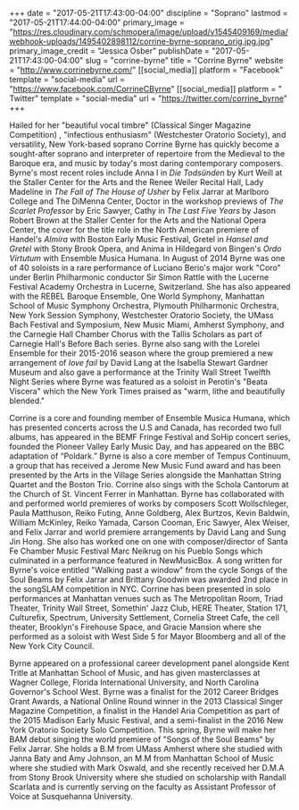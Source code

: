 +++
date = "2017-05-21T17:43:00-04:00"
discipline = "Soprano"
lastmod = "2017-05-21T17:44:00-04:00"
primary_image = "https://res.cloudinary.com/schmopera/image/upload/v1545409169/media/webhook-uploads/1495402898112/corrine-byrne-soprano_orig.jpg.jpg"
primary_image_credit = "Jessica Osber"
publishDate = "2017-05-21T17:43:00-04:00"
slug = "corrine-byrne"
title = "Corrine Byrne"
website = "http://www.corrinebyrne.com/"
[[social_media]]
platform = "Facebook"
template = "social-media"
url = "https://www.facebook.com/CorrineCByrne"
[[social_media]]
platform = " Twitter"
template = "social-media"
url = "https://twitter.com/corrine_byrne"
+++

Hailed for her "beautiful vocal timbre" (Classical Singer Magazine Competition) , "infectious enthusiasm" (Westchester Oratorio Society), and versatility, New York-based soprano Corrine Byrne has quickly become a sought-after soprano and  interpreter of repertoire from the Medieval to the Baroque era, and music by today's most daring contemporary composers. Byrne's most recent roles include Anna I in *Die Todsünden* by Kurt Weill at the Staller Center for the Arts and the Renee  Weiler Recital Hall, Lady Madeline in *The Fall of The House of Usher* by Felix Jarrar at Marlboro College and The DiMenna Center, Doctor in the workshop previews of *The Scarlet Professor* by Eric Sawyer, Cathy in *The Last Five Years* by Jason Robert Brown at the Staller Center for the Arts and the National Opera Center, the cover for the title role in the North American premiere of Handel's *Almira* with Boston Early Music Festival, Gretel in *Hansel and Gretel* with Stony Brook Opera, and Anima in Hildegard von Bingen's *Ordo Virtutum* with Ensemble Musica Humana. In August of 2014 Byrne was one of 40 soloists in a rare performance of Luciano Berio's major work "Coro" under Berlin Philharmonic conductor Sir Simon Rattle with the Lucerne Festival Academy Orchestra in Lucerne, Switzerland. She has also appeared with the REBEL Baroque Ensemble, One World Symphony, Manhattan School of Music Symphony Orchestra, Plymouth Philharmonic Orchestra, New York Session Symphony, Westchester Oratorio Society, the UMass Bach Festival and Symposium, New Music Miami, Amherst Symphony, and the Carnegie Hall Chamber Chorus with the Tallis Scholars as part of Carnegie Hall's Before Bach series. Byrne also sang with the Lorelei Ensemble for their 2015-2016 season where the group premiered a new arrangement of *love fail* by David Lang at the Isabella Stewart Gardner Museum and also gave a performance at the Trinity Wall Street Twelfth Night Series where Byrne was featured as a soloist in Perotin's "Beata Viscera" which the New York Times praised as "warm, lithe and beautifully blended." 

Corrine is a core and founding member of Ensemble Musica Humana, which has presented concerts across the U.S and Canada, has recorded two full albums, has appeared in the BEMF Fringe Festival and SoHip concert series, founded the Pioneer Valley Early Music Day, and has appeared on the BBC adaptation of “Poldark.”  Byrne is also a core member of Tempus Continuum, a group that has received a Jerome New Music Fund award and has been presented by the Arts in the Village Series alongside the Manhattan String Quartet and the Boston Trio. Corrine also sings with the Schola Cantorum at the Church of St. Vincent Ferrer in Manhattan. Byrne has collaborated with and performed world premieres of works by composers Scott Wollschleger, Paula Matthuson, Reiko Futing, Anne Goldberg, Alex Burtzos, Kevin Baldwin, William McKinley, Reiko Yamada, Carson Cooman, Eric Sawyer, Alex Weiser, and Felix Jarrar and world premiere arrangements by David Lang and Sung Jin Hong. She also has worked one on one with composer/director of Santa Fe Chamber Music Festival Marc Neikrug on his Pueblo Songs which culminated in a performance featured in NewMusicBox.   A song written for Byrne's voice entitled "Walking past a window" from the cycle Songs of the Soul Beams by Felix Jarrar and Brittany Goodwin was awarded 2nd place in the songSLAM competition in NYC. Corrine has been presented in solo performances at Manhattan venues such as The Metropolitan Room, Triad Theater,  Trinity Wall Street, Somethin' Jazz Club, HERE Theater, Station 171, Culturefix, Spectrum, University Settlement, Cornelia Street Cafe, the cell theater,  Brooklyn's Firehouse Space, and Gracie Mansion where she performed as a soloist with West Side 5 for Mayor Bloomberg and all of the New York City Council. 

Byrne appeared on a professional career development panel alongside Kent Tritle at Manhattan School of Music, and has given masterclasses at Wagner College, Florida International University, and North Carolina Governor's School West. Byrne was a finalist for the 2012 Career Bridges Grant Awards, a National Online Round winner in the 2013 Classical Singer Magazine Competition, a finalist in the Handel Aria Competition as part of the 2015 Madison Early Music Festival, and a semi-finalist in the 2016 New York Oratorio Society Solo Competition.  This spring, Byrne will make her BAM debut singing the world premiere of "Songs of the Soul Beams" by Felix Jarrar. She holds a B.M from UMass Amherst where she studied with Janna Baty and Amy Johnson, an M.M from Manhattan School of Music where she studied with Mark Oswald, and she recently received her D.M.A from Stony Brook University where she studied on scholarship with Randall Scarlata and is currently serving on the faculty as Assistant Professor of Voice at Susquehanna University.
